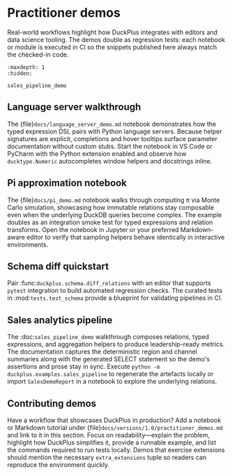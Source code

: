 # Practitioner demos

Real-world workflows highlight how DuckPlus integrates with editors and data
science tooling. The demos double as regression tests: each notebook or module
is executed in CI so the snippets published here always match the checked-in
code.

```{toctree}
:maxdepth: 1
:hidden:

sales_pipeline_demo
```

## Language server walkthrough

The {file}`docs/language_server_demo.md` notebook demonstrates how the typed
expression DSL pairs with Python language servers. Because helper signatures are
explicit, completions and hover tooltips surface parameter documentation without
custom stubs. Start the notebook in VS Code or PyCharm with the Python extension
enabled and observe how ``ducktype.Numeric`` autocompletes window helpers and
docstrings inline.

## Pi approximation notebook

The {file}`docs/pi_demo.md` notebook walks through computing π via Monte Carlo
simulation, showcasing how immutable relations stay composable even when the
underlying DuckDB queries become complex. The example doubles as an integration
smoke test for typed expressions and relation transforms. Open the notebook in
Jupyter or your preferred Markdown-aware editor to verify that sampling helpers
behave identically in interactive environments.

## Schema diff quickstart

Pair :func:`duckplus.schema.diff_relations` with an editor that supports
``pytest`` integration to build automated regression checks. The curated tests in
:mod:`tests.test_schema` provide a blueprint for validating pipelines in CI.

## Sales analytics pipeline

The :doc:`sales_pipeline_demo` walkthrough composes relations, typed
expressions, and aggregation helpers to produce leadership-ready metrics. The
documentation captures the deterministic region and channel summaries along
with the generated SELECT statement so the demo's assertions and prose stay in
sync. Execute ``python -m duckplus.examples.sales_pipeline`` to regenerate the
artefacts locally or import ``SalesDemoReport`` in a notebook to explore the
underlying relations.

## Contributing demos

Have a workflow that showcases DuckPlus in production? Add a notebook or Markdown
tutorial under {file}`docs/versions/1.0/practitioner_demos.md` and link to it in
this section. Focus on readability—explain the problem, highlight how DuckPlus
simplifies it, provide a runnable example, and list the commands required to run
tests locally. Demos that exercise extensions should mention the necessary
``extra_extensions`` tuple so readers can reproduce the environment quickly.
